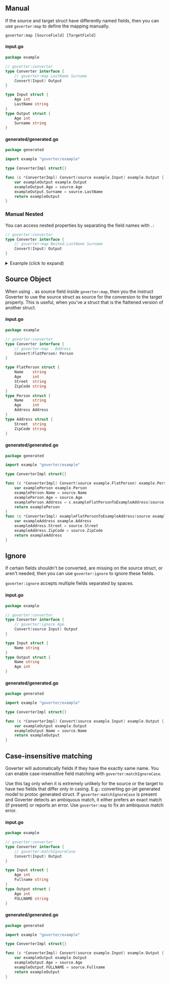 ## Manual

If the source and target struct have differently named fields, then you can use
`goverter:map` to define the mapping manually.

```
goverter:map [SourceField] [TargetField]
```

<!-- tabs:start -->

#### **input.go**

```go
package example

// goverter:converter
type Converter interface {
    // goverter:map LastName Surname
    Convert(Input) Output
}

type Input struct {
    Age int
    LastName string
}
type Output struct {
    Age int
    Surname string
}
```

#### **generated/generated.go**

```go
package generated

import example "goverter/example"

type ConverterImpl struct{}

func (c *ConverterImpl) Convert(source example.Input) example.Output {
	var exampleOutput example.Output
	exampleOutput.Age = source.Age
	exampleOutput.Surname = source.LastName
	return exampleOutput
}
```

<!-- tabs:end -->

### Manual Nested

You can access nested properties by separating the field names with `.`:

```go
// goverter:converter
type Converter interface {
    // goverter:map Nested.LastName Surname
    Convert(Input) Output
}
```

<details>
  <summary>Example (click to expand)</summary>

<!-- tabs:start -->

#### **input.go**

```go
package example

// goverter:converter
type Converter interface {
    // goverter:map Nested.LastName Surname
    Convert(Input) Output
}

type Input struct {
    Age int
    Nested NestedInput
}
type NestedInput struct {
    LastName string
}
type Output struct {
    Age int
    Surname string
}
```

#### **generated/generated.go**

```go
package generated

import example "goverter/example"

type ConverterImpl struct{}

func (c *ConverterImpl) Convert(source example.Input) example.Output {
	var exampleOutput example.Output
	exampleOutput.Age = source.Age
	exampleOutput.Surname = source.Nested.LastName
	return exampleOutput
}
```

<!-- tabs:end -->

</details>

## Source Object

When using `.` as source field inside `goverter:map`, then you the instruct
Goverter to use the source struct as source for the conversion to the target
property. This is useful, when you've a struct that is the flattened version of
another struct.

<!-- tabs:start -->

#### **input.go**

```go
package example

// goverter:converter
type Converter interface {
	// goverter:map . Address
	Convert(FlatPerson) Person
}

type FlatPerson struct {
	Name    string
	Age     int
	Street  string
	ZipCode string
}
type Person struct {
	Name    string
	Age     int
	Address Address
}
type Address struct {
	Street  string
	ZipCode string
}
```

#### **generated/generated.go**

```go
package generated

import example "goverter/example"

type ConverterImpl struct{}

func (c *ConverterImpl) Convert(source example.FlatPerson) example.Person {
	var examplePerson example.Person
	examplePerson.Name = source.Name
	examplePerson.Age = source.Age
	examplePerson.Address = c.exampleFlatPersonToExampleAddress(source)
	return examplePerson
}
func (c *ConverterImpl) exampleFlatPersonToExampleAddress(source example.FlatPerson) example.Address {
	var exampleAddress example.Address
	exampleAddress.Street = source.Street
	exampleAddress.ZipCode = source.ZipCode
	return exampleAddress
}
```

<!-- tabs:end -->

## Ignore

If certain fields shouldn't be converted, are missing on the source struct, or
aren't needed, then you can use `goverter:ignore` to ignore these fields.

`goverter:ignore` accepts multiple fields separated by spaces.

<!-- tabs:start -->

#### **input.go**

```go
package example

// goverter:converter
type Converter interface {
    // goverter:ignore Age
    Convert(source Input) Output
}

type Input struct {
    Name string
}
type Output struct {
    Name string
    Age int
}
```

#### **generated/generated.go**

```go
package generated

import example "goverter/example"

type ConverterImpl struct{}

func (c *ConverterImpl) Convert(source example.Input) example.Output {
	var exampleOutput example.Output
	exampleOutput.Name = source.Name
	return exampleOutput
}
```

<!-- tabs:end -->

## Case-insensitive matching

Goverter will automatically fields if they have the exactly same name. You can
enable case-insensitive field matching with `goverter:matchIgnoreCase`.

Use this tag only when it is extremely unlikely for the source or the target to
have two fields that differ only in casing. E.g.: converting go-jet generated
model to protoc generated struct. If `goverter:matchIgnoreCase` is present and
Goverter detects an ambiquous match, it either prefers an exact match (if
present) or reports an error. Use `goverter:map` to fix an ambiquous match
error.

<!-- tabs:start -->

#### **input.go**

```go
package example

// goverter:converter
type Converter interface {
    // goverter:matchIgnoreCase
    Convert(Input) Output
}

type Input struct {
    Age int
    Fullname string
}
type Output struct {
    Age int
    FULLNAME string
}
```

#### **generated/generated.go**

```go
package generated

import example "goverter/example"

type ConverterImpl struct{}

func (c *ConverterImpl) Convert(source example.Input) example.Output {
	var exampleOutput example.Output
	exampleOutput.Age = source.Age
	exampleOutput.FULLNAME = source.Fullname
	return exampleOutput
}
```

<!-- tabs:end -->
